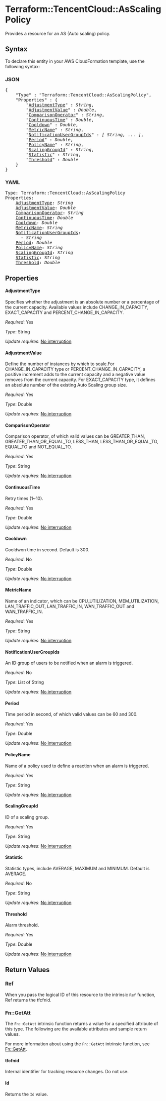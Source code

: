# Terraform::TencentCloud::AsScalingPolicy

Provides a resource for an AS (Auto scaling) policy.

## Syntax

To declare this entity in your AWS CloudFormation template, use the following syntax:

### JSON

<pre>
{
    "Type" : "Terraform::TencentCloud::AsScalingPolicy",
    "Properties" : {
        "<a href="#adjustmenttype" title="AdjustmentType">AdjustmentType</a>" : <i>String</i>,
        "<a href="#adjustmentvalue" title="AdjustmentValue">AdjustmentValue</a>" : <i>Double</i>,
        "<a href="#comparisonoperator" title="ComparisonOperator">ComparisonOperator</a>" : <i>String</i>,
        "<a href="#continuoustime" title="ContinuousTime">ContinuousTime</a>" : <i>Double</i>,
        "<a href="#cooldown" title="Cooldown">Cooldown</a>" : <i>Double</i>,
        "<a href="#metricname" title="MetricName">MetricName</a>" : <i>String</i>,
        "<a href="#notificationusergroupids" title="NotificationUserGroupIds">NotificationUserGroupIds</a>" : <i>[ String, ... ]</i>,
        "<a href="#period" title="Period">Period</a>" : <i>Double</i>,
        "<a href="#policyname" title="PolicyName">PolicyName</a>" : <i>String</i>,
        "<a href="#scalinggroupid" title="ScalingGroupId">ScalingGroupId</a>" : <i>String</i>,
        "<a href="#statistic" title="Statistic">Statistic</a>" : <i>String</i>,
        "<a href="#threshold" title="Threshold">Threshold</a>" : <i>Double</i>
    }
}
</pre>

### YAML

<pre>
Type: Terraform::TencentCloud::AsScalingPolicy
Properties:
    <a href="#adjustmenttype" title="AdjustmentType">AdjustmentType</a>: <i>String</i>
    <a href="#adjustmentvalue" title="AdjustmentValue">AdjustmentValue</a>: <i>Double</i>
    <a href="#comparisonoperator" title="ComparisonOperator">ComparisonOperator</a>: <i>String</i>
    <a href="#continuoustime" title="ContinuousTime">ContinuousTime</a>: <i>Double</i>
    <a href="#cooldown" title="Cooldown">Cooldown</a>: <i>Double</i>
    <a href="#metricname" title="MetricName">MetricName</a>: <i>String</i>
    <a href="#notificationusergroupids" title="NotificationUserGroupIds">NotificationUserGroupIds</a>: <i>
      - String</i>
    <a href="#period" title="Period">Period</a>: <i>Double</i>
    <a href="#policyname" title="PolicyName">PolicyName</a>: <i>String</i>
    <a href="#scalinggroupid" title="ScalingGroupId">ScalingGroupId</a>: <i>String</i>
    <a href="#statistic" title="Statistic">Statistic</a>: <i>String</i>
    <a href="#threshold" title="Threshold">Threshold</a>: <i>Double</i>
</pre>

## Properties

#### AdjustmentType

Specifies whether the adjustment is an absolute number or a percentage of the current capacity. Available values include CHANGE_IN_CAPACITY, EXACT_CAPACITY and PERCENT_CHANGE_IN_CAPACITY.

_Required_: Yes

_Type_: String

_Update requires_: [No interruption](https://docs.aws.amazon.com/AWSCloudFormation/latest/UserGuide/using-cfn-updating-stacks-update-behaviors.html#update-no-interrupt)

#### AdjustmentValue

Define the number of instances by which to scale.For CHANGE_IN_CAPACITY type or PERCENT_CHANGE_IN_CAPACITY, a positive increment adds to the current capacity and a negative value removes from the current capacity. For EXACT_CAPACITY type, it defines an absolute number of the existing Auto Scaling group size.

_Required_: Yes

_Type_: Double

_Update requires_: [No interruption](https://docs.aws.amazon.com/AWSCloudFormation/latest/UserGuide/using-cfn-updating-stacks-update-behaviors.html#update-no-interrupt)

#### ComparisonOperator

Comparison operator, of which valid values can be GREATER_THAN, GREATER_THAN_OR_EQUAL_TO, LESS_THAN, LESS_THAN_OR_EQUAL_TO, EQUAL_TO and NOT_EQUAL_TO.

_Required_: Yes

_Type_: String

_Update requires_: [No interruption](https://docs.aws.amazon.com/AWSCloudFormation/latest/UserGuide/using-cfn-updating-stacks-update-behaviors.html#update-no-interrupt)

#### ContinuousTime

Retry times (1~10).

_Required_: Yes

_Type_: Double

_Update requires_: [No interruption](https://docs.aws.amazon.com/AWSCloudFormation/latest/UserGuide/using-cfn-updating-stacks-update-behaviors.html#update-no-interrupt)

#### Cooldown

Cooldwon time in second. Default is 300.

_Required_: No

_Type_: Double

_Update requires_: [No interruption](https://docs.aws.amazon.com/AWSCloudFormation/latest/UserGuide/using-cfn-updating-stacks-update-behaviors.html#update-no-interrupt)

#### MetricName

Name of an indicator, which can be CPU_UTILIZATION, MEM_UTILIZATION, LAN_TRAFFIC_OUT, LAN_TRAFFIC_IN, WAN_TRAFFIC_OUT and WAN_TRAFFIC_IN.

_Required_: Yes

_Type_: String

_Update requires_: [No interruption](https://docs.aws.amazon.com/AWSCloudFormation/latest/UserGuide/using-cfn-updating-stacks-update-behaviors.html#update-no-interrupt)

#### NotificationUserGroupIds

An ID group of users to be notified when an alarm is triggered.

_Required_: No

_Type_: List of String

_Update requires_: [No interruption](https://docs.aws.amazon.com/AWSCloudFormation/latest/UserGuide/using-cfn-updating-stacks-update-behaviors.html#update-no-interrupt)

#### Period

Time period in second, of which valid values can be 60 and 300.

_Required_: Yes

_Type_: Double

_Update requires_: [No interruption](https://docs.aws.amazon.com/AWSCloudFormation/latest/UserGuide/using-cfn-updating-stacks-update-behaviors.html#update-no-interrupt)

#### PolicyName

Name of a policy used to define a reaction when an alarm is triggered.

_Required_: Yes

_Type_: String

_Update requires_: [No interruption](https://docs.aws.amazon.com/AWSCloudFormation/latest/UserGuide/using-cfn-updating-stacks-update-behaviors.html#update-no-interrupt)

#### ScalingGroupId

ID of a scaling group.

_Required_: Yes

_Type_: String

_Update requires_: [No interruption](https://docs.aws.amazon.com/AWSCloudFormation/latest/UserGuide/using-cfn-updating-stacks-update-behaviors.html#update-no-interrupt)

#### Statistic

Statistic types, include AVERAGE, MAXIMUM and MINIMUM. Default is AVERAGE.

_Required_: No

_Type_: String

_Update requires_: [No interruption](https://docs.aws.amazon.com/AWSCloudFormation/latest/UserGuide/using-cfn-updating-stacks-update-behaviors.html#update-no-interrupt)

#### Threshold

Alarm threshold.

_Required_: Yes

_Type_: Double

_Update requires_: [No interruption](https://docs.aws.amazon.com/AWSCloudFormation/latest/UserGuide/using-cfn-updating-stacks-update-behaviors.html#update-no-interrupt)

## Return Values

### Ref

When you pass the logical ID of this resource to the intrinsic `Ref` function, Ref returns the tfcfnid.

### Fn::GetAtt

The `Fn::GetAtt` intrinsic function returns a value for a specified attribute of this type. The following are the available attributes and sample return values.

For more information about using the `Fn::GetAtt` intrinsic function, see [Fn::GetAtt](https://docs.aws.amazon.com/AWSCloudFormation/latest/UserGuide/intrinsic-function-reference-getatt.html).

#### tfcfnid

Internal identifier for tracking resource changes. Do not use.

#### Id

Returns the <code>Id</code> value.

